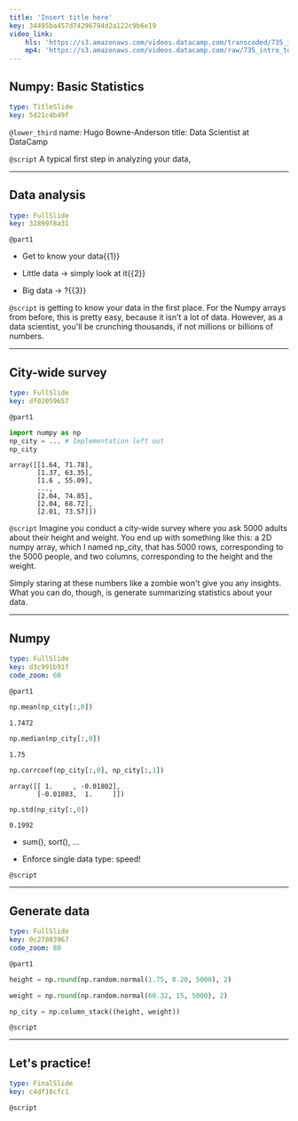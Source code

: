 ```yaml
---
title: 'Insert title here'
key: 34495ba457d74296794d2a122c9b6e19
video_link:
    hls: 'https://s3.amazonaws.com/videos.datacamp.com/transcoded/735_intro_to_python/v6/hls-735_ch4_3.master.m3u8'
    mp4: 'https://s3.amazonaws.com/videos.datacamp.com/raw/735_intro_to_python/v6/735_ch4_3.mp4'
---
```


## Numpy: Basic Statistics

```yaml
type: TitleSlide
key: 5d21c4b49f
```

`@lower_third`
name: Hugo Bowne-Anderson
title: Data Scientist at DataCamp

`@script`
A typical first step in analyzing your data, 

---

## Data analysis

```yaml
type: FullSlide
key: 32899f8a31
```

`@part1`
- Get to know your data{{1}}

- Little data -> simply look at it{{2}}

- Big data -> ?{{3}}

`@script`
is getting to know your data in the first place. For the Numpy arrays from before, this is pretty easy, because it isn't a lot of data. However, as a data scientist, you'll be crunching thousands, if not millions or billions of numbers.



---

## City-wide survey

```yaml
type: FullSlide
key: df02059657
```

`@part1`
```py
import numpy as np
np_city = ... # Implementation left out
np_city
```

```out
array([[1.64, 71.78],
       [1.37, 63.35],
       [1.6 , 55.09],
       ...,
       [2.04, 74.85],
       [2.04, 68.72],
       [2.01, 73.57]])
```

`@script`
Imagine you conduct a city-wide survey where you ask 5000 adults about their height and weight. You end up with something like this: a 2D numpy array, which I named np_city, that has 5000 rows, corresponding to the 5000 people, and two columns, corresponding to the height and the weight.

Simply staring at these numbers like a zombie won't give you any insights. What you can do, though, is generate summarizing statistics about your data. 

---

## Numpy

```yaml
type: FullSlide
key: d3c991b91f
code_zoom: 60
```

`@part1`
```py
np.mean(np_city[:,0])
```

```out
1.7472
```

```py
np.median(np_city[:,0])
```

```out
1.75
```

```py
np.corrcoef(np_city[:,0], np_city[:,1])
```

```out
array([[ 1.     , -0.01802],
       [-0.01803,  1.     ]])
```

```py
np.std(np_city[:,0])
```

```out
0.1992
```

- sum(), sort(), ...

- Enforce single data type: speed!

`@script`


---

## Generate data

```yaml
type: FullSlide
key: 0c27803967
code_zoom: 80
```

`@part1`
```py
height = np.round(np.random.normal(1.75, 0.20, 5000), 2)

weight = np.round(np.random.normal(60.32, 15, 5000), 2)

np_city = np.column_stack((height, weight))

```

`@script`


---

## Let's practice!

```yaml
type: FinalSlide
key: c4df18cfc1
```

`@script`
